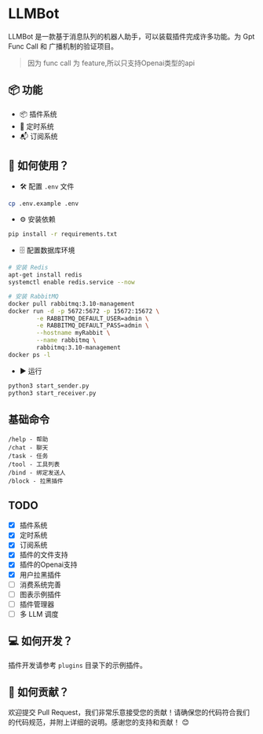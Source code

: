# LLMBot

LLMBot 是一款基于消息队列的机器人助手，可以装载插件完成许多功能。为 Gpt Func Call 和 广播机制的验证项目。

> 因为 func call 为 feature,所以只支持Openai类型的api

## 📦 功能

- 📦 插件系统
- 📝 定时系统
- 📬 订阅系统

## 📝 如何使用？

- 🛠 配置 `.env` 文件

```bash
cp .env.example .env
```

- ⚙️ 安装依赖

```bash
pip install -r requirements.txt
```

- 🗄 配置数据库环境

```bash
# 安装 Redis
apt-get install redis
systemctl enable redis.service --now
```

```bash
# 安装 RabbitMQ
docker pull rabbitmq:3.10-management
docker run -d -p 5672:5672 -p 15672:15672 \
        -e RABBITMQ_DEFAULT_USER=admin \
        -e RABBITMQ_DEFAULT_PASS=admin \
        --hostname myRabbit \
        --name rabbitmq \
        rabbitmq:3.10-management 
docker ps -l
```  

- ▶️ 运行

```bash
python3 start_sender.py
python3 start_receiver.py

```

## 基础命令

    /help - 帮助
    /chat - 聊天
    /task - 任务
    /tool - 工具列表
    /bind - 绑定发送人
    /block - 拉黑插件

## TODO

- [x] 插件系统
- [x] 定时系统
- [x] 订阅系统
- [x] 插件的文件支持
- [x] 插件的Openai支持
- [x] 用户拉黑插件
- [ ] 消费系统完善
- [ ] 图表示例插件
- [ ] 插件管理器
- [ ] 多 LLM 调度

## 💻 如何开发？

插件开发请参考 `plugins` 目录下的示例插件。

## 🤝 如何贡献？

欢迎提交 Pull Request，我们非常乐意接受您的贡献！请确保您的代码符合我们的代码规范，并附上详细的说明。感谢您的支持和贡献！ 😊

